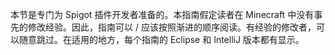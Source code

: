 本节是专门为 Spigot 插件开发者准备的。本指南假定读者在 Minecraft 中没有事先的修改经验。因此，指南可以 / 应该按照渐进的顺序阅读。有经验的修改者，可以随意跳过。在适用的地方，每个指南的 Eclipse 和 IntelliJ 版本都有显示。